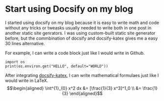 # Start using Docsify on my blog

I started using docsify on my blog because it is easy to write math and code without any tricks or tweasks usually needed to write both in one post in another static site genrators. I was using custom-built static site generator before, but the commbination of docsify and docsify-katex gives me a easy 30 lines alternative.

For example, I can write a code block just like I would write in Github.
```
import os
print(os.environ.get("HELLO", default="WORLD"))
```
After integrating [docsify-katex](https://github.com/upupming/docsify-katex), I can write mathematical formulaes just like I would write in LaTeX.
$$\begin{aligned}
\int^{1}_{0} x^2 dx &= [\frac{1}{3} x^3]^1_0 \\
&= \frac{1}{3}
\end{aligned}$$
